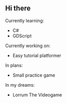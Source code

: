 ## Hi there 

Currently learning:
- C#
- GDScript
  
Currently working on:
- Easy tutorial platformer

In plans:
- Small practice game

In my dreams:
- Lorrum The Videogame


